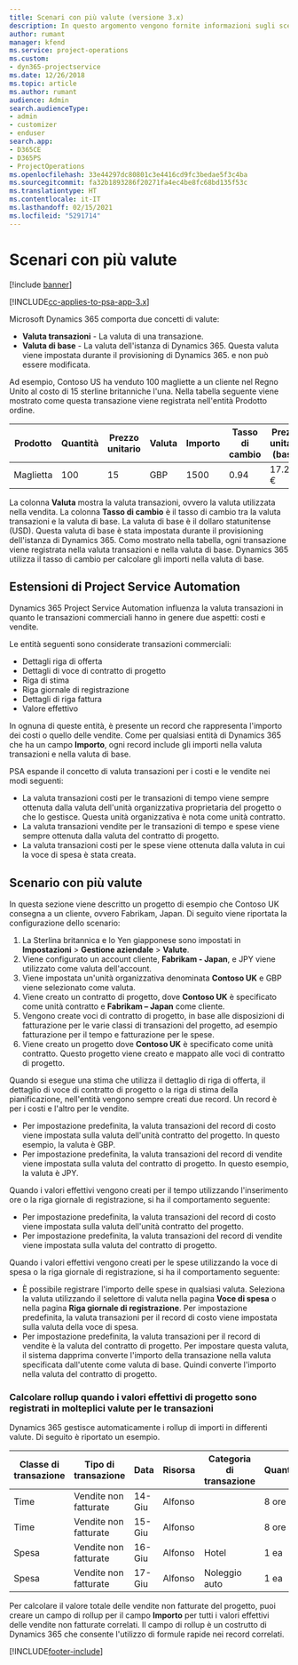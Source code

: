 ```yaml
---
title: Scenari con più valute (versione 3.x)
description: In questo argomento vengono fornite informazioni sugli scenari con più valute.
author: rumant
manager: kfend
ms.service: project-operations
ms.custom:
- dyn365-projectservice
ms.date: 12/26/2018
ms.topic: article
ms.author: rumant
audience: Admin
search.audienceType:
- admin
- customizer
- enduser
search.app:
- D365CE
- D365PS
- ProjectOperations
ms.openlocfilehash: 33e44297dc80801c3e4416cd9fc3bedae5f3c4ba
ms.sourcegitcommit: fa32b1893286f20271fa4ec4be8fc68bd135f53c
ms.translationtype: HT
ms.contentlocale: it-IT
ms.lasthandoff: 02/15/2021
ms.locfileid: "5291714"
---
```

# <a name="multiple-currency-scenarios"></a>Scenari con più valute

[!include [banner](../includes/psa-now-project-operations.md)]

[!INCLUDE[cc-applies-to-psa-app-3.x](../includes/cc-applies-to-psa-app-3x.md)]

Microsoft Dynamics 365 comporta due concetti di valute:

- **Valuta transazioni** - La valuta di una transazione. 
- **Valuta di base** - La valuta dell'istanza di Dynamics 365. Questa valuta viene impostata durante il provisioning di Dynamics 365. e non può essere modificata.

Ad esempio, Contoso US ha venduto 100 magliette a un cliente nel Regno Unito al costo di 15 sterline britanniche l'una. Nella tabella seguente viene mostrato come questa transazione viene registrata nell'entità Prodotto ordine.

| Prodotto | Quantità | Prezzo unitario | Valuta | Importo | Tasso di cambio | Prezzo unitario (base)| Importo (base)|
|---------|----------|----------------|----------|--------|---------------|----------------------|--------------|
| Maglietta | 100      | 15             | GBP      | 1500   | 0.94          | 17.25 €               | 1,725 €       |

La colonna **Valuta** mostra la valuta transazioni, ovvero la valuta utilizzata nella vendita. La colonna **Tasso di cambio** è il tasso di cambio tra la valuta transazioni e la valuta di base. La valuta di base è il dollaro statunitense (USD). Questa valuta di base è stata impostata durante il provisioning dell'istanza di Dynamics 365.
Como mostrato nella tabella, ogni transazione viene registrata nella valuta transazioni e nella valuta di base. Dynamics 365 utilizza il tasso di cambio per calcolare gli importi nella valuta di base.

## <a name="project-service-automation-extensions"></a>Estensioni di Project Service Automation

Dynamics 365 Project Service Automation influenza la valuta transazioni in quanto le transazioni commerciali hanno in genere due aspetti: costi e vendite.

Le entità seguenti sono considerate transazioni commerciali:

- Dettagli riga di offerta
- Dettagli di voce di contratto di progetto
- Riga di stima
- Riga giornale di registrazione
- Dettagli di riga fattura
- Valore effettivo

In ognuna di queste entità, è presente un record che rappresenta l'importo dei costi o quello delle vendite. Come per qualsiasi entità di Dynamics 365 che ha un campo **Importo**, ogni record include gli importi nella valuta transazioni e nella valuta di base. 

PSA espande il concetto di valuta transazioni per i costi e le vendite nei modi seguenti:

- La valuta transazioni costi per le transazioni di tempo viene sempre ottenuta dalla valuta dell'unità organizzativa proprietaria del progetto o che lo gestisce. Questa unità organizzativa è nota come unità contratto.
- La valuta transazioni vendite per le transazioni di tempo e spese viene sempre ottenuta dalla valuta del contratto di progetto.
- La valuta transazioni costi per le spese viene ottenuta dalla valuta in cui la voce di spesa è stata creata.

## <a name="multiple-currency-scenario"></a>Scenario con più valute

In questa sezione viene descritto un progetto di esempio che Contoso UK consegna a un cliente, ovvero Fabrikam, Japan. Di seguito viene riportata la configurazione dello scenario:

1. La Sterlina britannica e lo Yen giapponese sono impostati in **Impostazioni** \> **Gestione aziendale** \> **Valute**. 
2. Viene configurato un account cliente, **Fabrikam - Japan**, e JPY viene utilizzato come valuta dell'account.
3. Viene impostata un'unità organizzativa denominata **Contoso UK** e GBP viene selezionato come valuta.
4. Viene creato un contratto di progetto, dove **Contoso UK** è specificato come unità contratto e **Fabrikam – Japan** come cliente.
5. Vengono create voci di contratto di progetto, in base alle disposizioni di fatturazione per le varie classi di transazioni del progetto, ad esempio fatturazione per il tempo e fatturazione per le spese.
6. Viene creato un progetto dove **Contoso UK** è specificato come unità contratto. Questo progetto viene creato e mappato alle voci di contratto di progetto.


Quando si esegue una stima che utilizza il dettaglio di riga di offerta, il dettaglio di voce di contratto di progetto o la riga di stima della pianificazione, nell'entità vengono sempre creati due record. Un record è per i costi e l'altro per le vendite.

- Per impostazione predefinita, la valuta transazioni del record di costo viene impostata sulla valuta dell'unità contratto del progetto. In questo esempio, la valuta è GBP.
- Per impostazione predefinita, la valuta transazioni del record di vendite viene impostata sulla valuta del contratto di progetto. In questo esempio, la valuta è JPY.

Quando i valori effettivi vengono creati per il tempo utilizzando l'inserimento ore o la riga giornale di registrazione, si ha il comportamento seguente:

- Per impostazione predefinita, la valuta transazioni del record di costo viene impostata sulla valuta dell'unità contratto del progetto.
- Per impostazione predefinita, la valuta transazioni del record di vendite viene impostata sulla valuta del contratto di progetto.

Quando i valori effettivi vengono creati per le spese utilizzando la voce di spesa o la riga giornale di registrazione, si ha il comportamento seguente:

- È possibile registrare l'importo delle spese in qualsiasi valuta. Seleziona la valuta utilizzando il selettore di valuta nella pagina **Voce di spesa** o nella pagina **Riga giornale di registrazione**. Per impostazione predefinita, la valuta transazioni per il record di costo viene impostata sulla valuta della voce di spesa. 
- Per impostazione predefinita, la valuta transazioni per il record di vendite è la valuta del contratto di progetto. Per impostare questa valuta, il sistema dapprima converte l'importo della transazione nella valuta specificata dall'utente come valuta di base. Quindi converte l'importo nella valuta del contratto di progetto. 

### <a name="computing-roll-ups-when-project-actuals-are-recorded-in-multiple-transaction-currencies"></a>Calcolare rollup quando i valori effettivi di progetto sono registrati in molteplici valute per le transazioni

Dynamics 365 gestisce automaticamente i rollup di importi in differenti valute. Di seguito è riportato un esempio.

| Classe di transazione | Tipo di transazione| Data   | Risorsa | Categoria di transazione | Quantità | Prezzo unitario | Importo      | Tasso di cambio | Importo in base |
|-------------------|------------------|--------|----------|----------------------|----------|--------------|-------------|---------------|----------------|
| Time              | Vendite non fatturate   | 14-Giu | Alfonso  |                      | 8 ore    | 20.000 JPY    | 160.000 JPY | 123           | 1.300,81 USD    |
| Time              | Vendite non fatturate   | 15-Giu | Alfonso  |                      | 8 ore    | 20.000 JPY    | 160.000 JPY | 123           | 1.300,81 USD    |
| Spesa           | Vendite non fatturate   | 16-Giu | Alfonso  | Hotel                | 1 ea     | 250 EUR      | 250 EUR     | 0.94          | 265,95 USD     |
| Spesa           | Vendite non fatturate   | 17-Giu | Alfonso  | Noleggio auto           | 1 ea     | 150 EUR      | 150 EUR     | 0.94          | 159,57 USD     |

Per calcolare il valore totale delle vendite non fatturate del progetto, puoi creare un campo di rollup per il campo **Importo** per tutti i valori effettivi delle vendite non fatturate correlati. Il campo di rollup è un costrutto di Dynamics 365 che consente l'utilizzo di formule rapide nei record correlati.


[!INCLUDE[footer-include](../includes/footer-banner.md)]